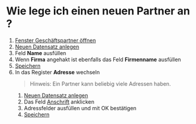 ---
---
# Wie lege ich einen neuen Partner an ?

1. [Fenster Geschäftspartner öffnen](Howto_DE_Wie_finde_und_öffne_ich_ein_Fenster.md)
1. [Neuen Datensatz anlegen](Howto_DE_Wie_lege_ich_einen_neuen_datensatz_an.md)
1. Feld **Name** ausfüllen
1. Wenn **Firma** angehakt ist ebenfalls das Feld **Firmenname** ausfüllen
1. [Speichern](Howto_DE_Wie_lege_ich_einen_neuen_datensatz_an.md)
1. In das Register **Adresse** wechseln
	> Hinweis: Ein Partner kann beliebig viele Adressen haben.
	1. [Neuen Datensatz anlegen](Howto_DE_Wie_lege_ich_einen_neuen_datensatz_an.md)
	1. Das Feld [Anschrift](../_images/de_feld_anschrift.png) anklicken
	1. Adressfelder ausfüllen und mit OK bestätigen
	1. [Speichern](Howto_DE_Wie_lege_ich_einen_neuen_datensatz_an.md)
